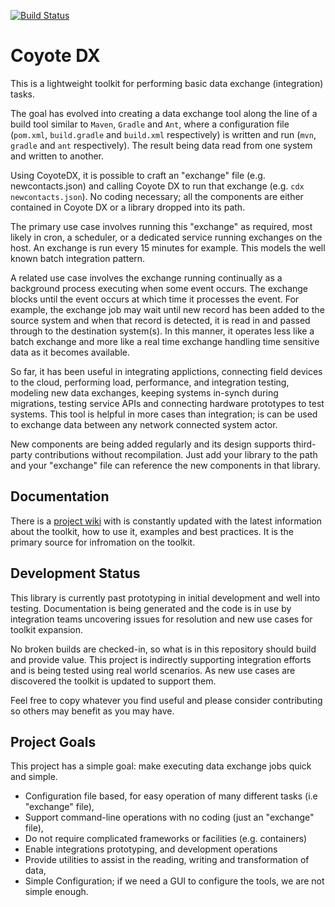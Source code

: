 [![Build Status](https://travis-ci.org/sdcote/coyote.svg?branch=develop)](https://travis-ci.org/sdcote/coyote)
# Coyote DX

This is a lightweight toolkit for performing basic data exchange (integration) tasks.

The goal has evolved into creating a data exchange tool along the line of a build tool similar to `Maven`, `Gradle` and `Ant`, where a configuration file (`pom.xml`, `build.gradle` and `build.xml` respectively) is written and run (`mvn`, `gradle` and `ant` respectively). The result being data read from one system and written to another.

Using CoyoteDX, it is possible to craft an "exchange" file (e.g. newcontacts.json) and calling Coyote DX to run that exchange (e.g. `cdx newcontacts.json`). No coding necessary; all the components are either contained in Coyote DX or a library dropped into its path.

The primary use case involves running this "exchange" as required, most likely in cron, a scheduler, or a dedicated service running exchanges on the host. An exchange is run every 15 minutes for example. This models the well known batch integration pattern.

A related use case involves the exchange running continually as a background process executing when some event occurs. The exchange blocks until the event occurs at which time it processes the event. For example, the exchange job may wait until new record has been added to the source system and when that record is detected, it is read in and passed through to the destination system(s). In this manner, it operates less like a batch exchange and more like a real time exchange handling time sensitive data as it becomes available.

So far, it has been useful in integrating applictions, connecting field devices to the cloud, performing load, performance, and integration testing, modeling new data exchanges, keeping systems in-synch during migrations, testing service APIs and connecting hardware prototypes to test systems. This tool is helpful in more cases than integration; is can be used to exchange data between any network connected system actor.

New components are being added regularly and its design supports third-party contributions without recompilation. Just add your library to the path and your "exchange" file can reference the new components in that library.

## Documentation

There is a [project wiki](https://github.com/sdcote/coyotedx/wiki) with is constantly updated with the latest information about the toolkit, how to use it, examples and best practices. It is the primary source for infromation on the toolkit.

## Development Status

This library is currently past prototyping in initial development and well into testing. Documentation is being generated and the code is in use by integration teams uncovering issues for resolution and new use cases for toolkit expansion.

No broken builds are checked-in, so what is in this repository should build and provide value. This project is indirectly supporting integration efforts and is being tested using real world scenarios. As new use cases are discovered the toolkit is updated to support them. 

Feel free to copy whatever you find useful and please consider contributing so others may benefit as you may have. 

## Project Goals

This project has a simple goal: make executing data exchange jobs quick and simple.

 * Configuration file based, for easy operation of many different tasks (i.e "exchange" file),
 * Support command-line operations with no coding (just an "exchange" file),
 * Do not require complicated frameworks or facilities (e.g. containers)
 * Enable integrations prototyping, and development operations
 * Provide utilities to assist in the reading, writing and transformation of data,
 * Simple Configuration; if we need a GUI to configure the tools, we are not simple enough.
